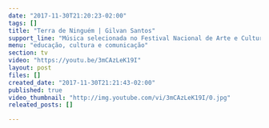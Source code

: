 ```yaml
---
date: "2017-11-30T21:20:23-02:00"
tags: []
title: "Terra de Ninguém | Gilvan Santos"
support_line: "Música selecionada no Festival Nacional de Arte e Cultura da Reforma Agrária, confira!"
menu: "educação, cultura e comunicação"
section: tv
video: "https://youtu.be/3mCAzLeK19I"
layout: post
files: []
created_date: "2017-11-30T21:21:43-02:00"
published: true
video_thumbnail: "http://img.youtube.com/vi/3mCAzLeK19I/0.jpg"
releated_posts: []

---
```

